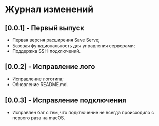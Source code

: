 # Журнал изменений

## [0.0.1] - Первый выпуск

- Первая версия расширения Save Serve;
- Базовая функциональность для управления серверами;
- Поддержка SSH-подключений.

## [0.0.2] - Исправление лого

- Исправление логотипа;
- Обновление README.md.

## [0.0.3] - Исправление подключения

- Исправлен баг с тем, что подключение не всегда происходило с первого раза на macOS.

